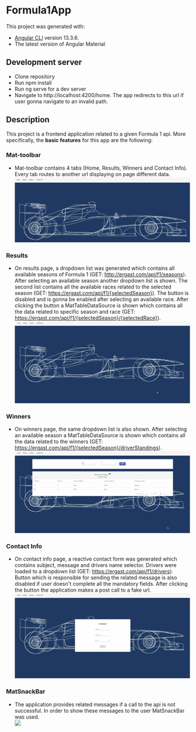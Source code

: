 # Formula1App

This project was generated with:
  - [Angular CLI](https://github.com/angular/angular-cli) version 13.3.6.
  -  The latest version of Angular Material

## Development server

- Clone repository
- Run npm install
- Run ng serve for a dev server
- Navigate to http://localhost:4200/home. The app redirects to this url if user gonna navigate to an invalid path.

## Description

This project is a frontend application related to a given Formula 1 api. More specifically, the **basic features** for this app are the following:

### Mat-toolbar
- Mat-toolbar contains 4 tabs (Home, Results, Winners and Contact Info). Every tab routes to another url displaying on page different data.
![](toolbar.png) 

### Results
- On results page, a dropdown list was generated which contains all available seasons of Formula 1 (GET: http://ergast.com/api/f1/seasons). After selecting an available season another dropdown list is shown. The second list contains all the available races related to the selected season (GET: https://ergast.com/api/f1/{selectedSeason}). The button is disabled and is gonna be enabled after selecting an available race. After clicking the button a MatTableDataSource is shown which contains all the data related to specific season and race (GET: https://ergast.com/api/f1/{selectedSeason}/{selectedRace}).
![](results.gif) 

### Winners
- On winners page, the same dropdown list is also shown. After selecting an available season a MatTableDataSource is shown which contains all the data related to the winners (GET: https://ergast.com/api/f1/{selectedSeason}/driverStandings).
![](winners.gif)

### Contact Info
- On contact info page, a reactive contact form was generated which contains subject, message and drivers name selector. Drivers were loaded to a dropdown list (GET: https://ergast.com/api/f1/drivers). Button which is responsible for sending the related message is also disabled if user doesn't complete all the mandatory fields. After clicking the button the application makes a post call to a fake url.
![](contactInfo.gif)    

### MatSnackBar
- The application provides related messages if a call to the api is not successful. In order to show these messages to the user MatSnackBar was used.\
![](matSnackBar.gif) 

